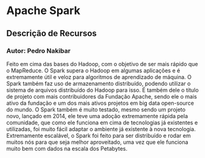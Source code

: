 # Apache Spark
## Descrição de Recursos
### Autor: Pedro Nakibar

  Feito em cima das bases do Hadoop, com o objetivo de ser mais rápido que o MapReduce. O Spark supera o Hadoop em algumas aplicações e é extremamente útil e veloz para algoritmos de aprendizado de máquina. O Spark também faz uso de armazenamento distribuído, podendo utilizar o sistema de arquivos distribuído do Hadoop para isso.
  É também dele o título de projeto com mais contribuidores da Fundação Apache, sendo ele o mais ativo da fundação e um dos mais ativos projetos em big data open-source do mundo.
  O Spark também é muito testado, mesmo sendo um projeto novo, lançado em 2014, ele teve uma adoção extremamente rápida pela comunidade, que como ele funciona em cima de tecnologias já existentes e utilizadas, foi muito fácil adaptar o ambiente já existente à nova tecnologia.
  Extremamente escalável, o Spark foi feito para ser distribuído e rodar em muitos nós para que seja melhor aproveitado, uma vez que ele funciona muito bem com dados na escala dos Petabytes.

